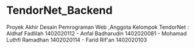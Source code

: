 # TendorNet_Backend
Proyek Akhir Desain Pemrograman Web ,Anggota Kelompok TendorNet : Aldhaf Fadlilah 1402020112 - Anfal Badharudin 1402020081 - Mohamad Luthfi Ramadhan 1402020114 - Farid Rif'an 1402020103
